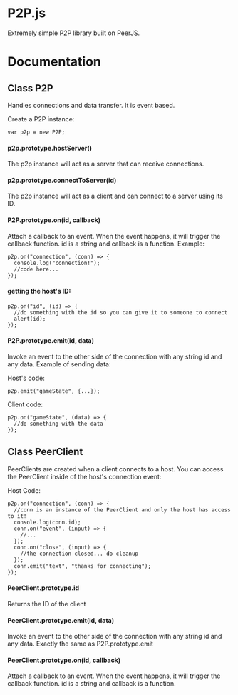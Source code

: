 # P2P.js
Extremely simple P2P library built on PeerJS.

# Documentation

## Class P2P
Handles connections and data transfer. It is event based. 

Create a P2P instance:

```var p2p = new P2P;```

#### p2p.prototype.hostServer()
The p2p instance will act as a server that can receive connections.

#### p2p.prototype.connectToServer(id)
The p2p instance will act as a client and can connect to a server using its ID.

#### P2P.prototype.on(id, callback)
Attach a callback to an event. When the event happens, it will trigger the callback function. id is a string and callback is a function.
Example:

```
p2p.on("connection", (conn) => {
  console.log("connection!");
  //code here...
});
```

#### getting the host's ID:
```
p2p.on("id", (id) => {
  //do something with the id so you can give it to someone to connect
  alert(id);
});
```

#### P2P.prototype.emit(id, data)
Invoke an event to the other side of the connection with any string id and any data. 
Example of sending data:

Host's code:
```
p2p.emit("gameState", {...});
```

Client code:
```
p2p.on("gameState", (data) => {
  //do something with the data
});
```

## Class PeerClient
PeerClients are created when a client connects to a host. You can access the PeerClient inside of the host's connection event:

Host Code:
```
p2p.on("connection", (conn) => {
  //conn is an instance of the PeerClient and only the host has access to it!
  console.log(conn.id);
  conn.on("event", (input) => {
    //...
  }); 
  conn.on("close", (input) => {
    //the connection closed... do cleanup
  }); 
  conn.emit("text", "thanks for connecting");
});
```

#### PeerClient.prototype.id
Returns the ID of the client

#### PeerClient.prototype.emit(id, data)
Invoke an event to the other side of the connection with any string id and any data. Exactly the same as P2P.prototype.emit

#### PeerClient.prototype.on(id, callback)
Attach a callback to an event. When the event happens, it will trigger the callback function. id is a string and callback is a function.
